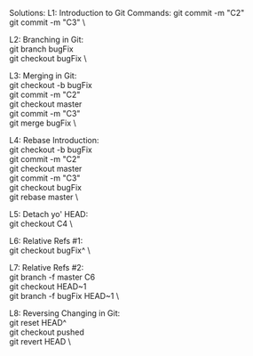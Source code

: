 Solutions:
L1: Introduction to Git Commands:
git commit -m "C2" \
git commit -m "C3" \

L2: Branching in Git: \
git branch bugFix \
git checkout bugFix \

L3: Merging in Git: \
git checkout -b bugFix \
git commit -m "C2" \
git checkout master \
git commit -m "C3" \
git merge bugFix \

L4: Rebase Introduction: \
git checkout -b bugFix \
git commit -m "C2" \
git checkout master \
git commit -m "C3" \
git checkout bugFix \
git rebase master \

L5: Detach yo' HEAD: \
git checkout C4 \

L6: Relative Refs #1: \
git checkout bugFix^ \

L7: Relative Refs #2: \
git branch -f master C6 \
git checkout HEAD~1 \
git branch -f bugFix HEAD~1 \

L8: Reversing Changing in Git: \
git reset HEAD^ \
git checkout pushed \
git revert HEAD \


